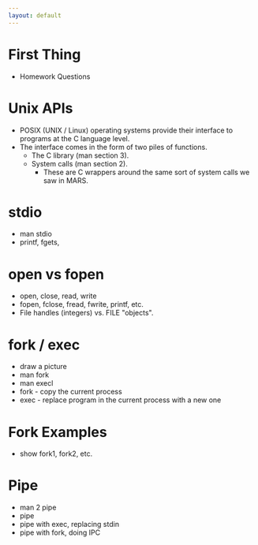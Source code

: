 ```yaml
---
layout: default
---
```


# First Thing
 
 - Homework Questions

# Unix APIs

 - POSIX (UNIX / Linux) operating systems provide their interface to
   programs at the C language level.
 - The interface comes in the form of two piles of functions.
   - The C library (man section 3).
   - System calls  (man section 2).
     - These are C wrappers around the same sort of system calls
       we saw in MARS.

# stdio
 
 - man stdio
 - printf, fgets, 

# open vs fopen

 - open, close, read, write
 - fopen, fclose, fread, fwrite, printf, etc.
 - File handles (integers) vs. FILE "objects".

# fork / exec

 - draw a picture
 - man fork
 - man execl
 - fork - copy the current process
 - exec - replace program in the current process with a new one

# Fork Examples

 - show fork1, fork2, etc.

# Pipe

 - man 2 pipe
 - pipe
 - pipe with exec, replacing stdin
 - pipe with fork, doing IPC

